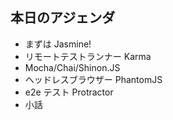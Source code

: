 ## 本日のアジェンダ

* まずは Jasmine!
* リモートテストランナー Karma
* Mocha/Chai/Shinon.JS
* ヘッドレスブラウザー PhantomJS
* e2e テスト Protractor
* 小話
